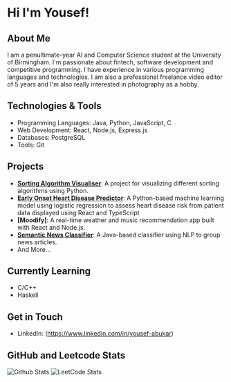 # Hi I'm Yousef!

## About Me
I am a penultimate-year AI and Computer Science student at the University of Birmingham. I'm passionate about fintech, software development and competitive programming. I have experience in various programming languages and technologies.
I am also a professional freelance video editor of 5 years and I'm also really interested in photography as a hobby.

## Technologies & Tools
- Programming Languages: Java, Python, JavaScript, C
- Web Development: React, Node.js, Express.js
- Databases: PostgreSQL
- Tools: Git

## Projects
- **[Sorting Algorithm Visualiser](https://github.com/yousefabukar/Sorting-Algorithm-Visualiser)**: A project for visualizing different sorting algorithms using Python.
- **[Early Onset Heart Disease Predictor](https://github.com/yousefabukar/heart-disease-predictor)**: A Python-based machine learning model using logistic regression to assess heart disease risk from patient data displayed using React and TypeScript
- **[Moodify]**: A real-time weather and music recommendation app built with React and Node.js.
- **[Semantic News Classifier](https://github.com/yousefabukar/semantic-news-classifier)**: A Java-based classifier using NLP to group news articles.
- And More...

## Currently Learning
- C/C++
- Haskell

## Get in Touch
- LinkedIn: (https://www.linkedin.com/in/yousef-abukar)

## GitHub and Leetcode Stats
![Github Stats](https://github-readme-stats.vercel.app/api?username=yousefabukar&show_icons=true&theme=radical)
![LeetCode Stats](https://leetcode.card.workers.dev/yousefpng?theme=dark&font=source_code_pro&extension=null)
